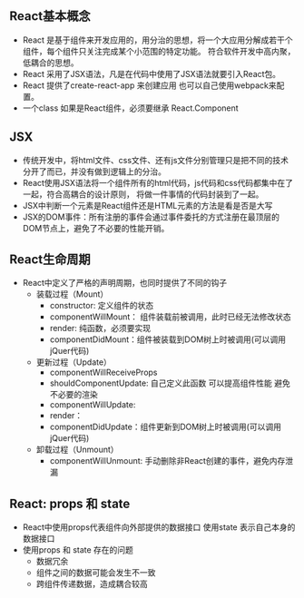 React基本概念
--
* React 是基于组件来开发应用的，用分治的思想，将一个大应用分解成若干个组件，每个组件只关注完成某个小范围的特定功能。
符合软件开发中高内聚，低耦合的思想。
* React 采用了JSX语法，凡是在代码中使用了JSX语法就要引入React包。
* React 提供了create-react-app 来创建应用 也可以自己使用webpack来配置。
* 一个class 如果是React组件，必须要继承 React.Component


JSX
--
* 传统开发中，将html文件、css文件、还有js文件分别管理只是把不同的技术分开了而已，并没有做到逻辑上的分治。
* React使用JSX语法将一个组件所有的html代码，js代码和css代码都集中在了一起，符合高耦合的设计原则，
将做一件事情的代码封装到了一起。
* JSX中判断一个元素是React组件还是HTML元素的方法是看是否是大写
* JSX的DOM事件：所有注册的事件会通过事件委托的方式注册在最顶层的DOM节点上，避免了不必要的性能开销。


React生命周期
-- 
* React中定义了严格的声明周期，也同时提供了不同的钩子
    * 装载过程（Mount）
        * constructor: 定义组件的状态
        * componentWillMount： 组件装载前被调用，此时已经无法修改状态
        * render: 纯函数，必须要实现
        * componentDidMount：组件被装载到DOM树上时被调用(可以调用jQuer代码)
    * 更新过程（Update）
        * componentWillReceiveProps
        * shouldComponentUpdate: 自己定义此函数 可以提高组件性能 避免不必要的渲染
        * componentWillUpdate:
        * render：
        * componentDidUpdate：组件更新到DOM树上时被调用(可以调用jQuer代码)
    * 卸载过程（Unmount）
        * componentWillUnmount: 手动删除非React创建的事件，避免内存泄漏

React: props 和 state 
--
* React中使用props代表组件向外部提供的数据接口 使用state 表示自己本身的数据接口
* 使用props 和 state 存在的问题
    * 数据冗余 
    * 组件之间的数据可能会发生不一致
    * 跨组件传递数据，造成耦合较高
